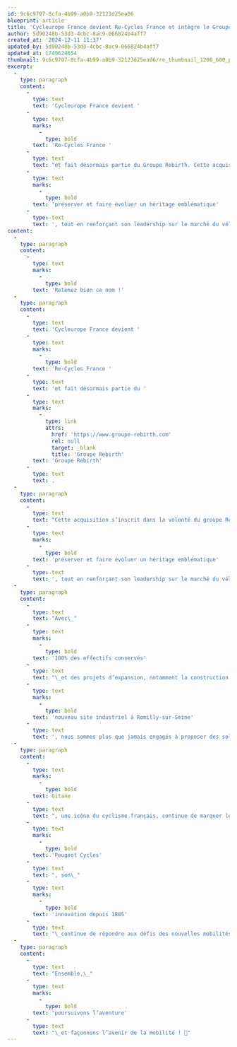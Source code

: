 ```yaml
---
id: 9c6c9707-8cfa-4b99-a0b9-32123d25ea06
blueprint: article
title: 'Cycleurope France devient Re-Cycles France et intègre le Groupe Rebirth'
author: 5d90248b-53d3-4cbc-8ac9-066824b4aff7
created_at: '2024-12-11 11:37'
updated_by: 5d90248b-53d3-4cbc-8ac9-066824b4aff7
updated_at: 1749624654
thumbnail: 9c6c9707-8cfa-4b99-a0b9-32123d25ea06/re_thumbnail_1200_600_panneau.jpg
excerpt:
  -
    type: paragraph
    content:
      -
        type: text
        text: 'Cycleurope France devient '
      -
        type: text
        marks:
          -
            type: bold
        text: 'Re-Cycles France '
      -
        type: text
        text: "et fait désormais partie du Groupe Rebirth. Cette acquisition s’inscrit dans la volonté du groupe Rebirth de\_"
      -
        type: text
        marks:
          -
            type: bold
        text: 'préserver et faire évoluer un héritage emblématique'
      -
        type: text
        text: ', tout en renforçant son leadership sur le marché du vélo à assistance électrique (VAE). '
content:
  -
    type: paragraph
    content:
      -
        type: text
        marks:
          -
            type: bold
        text: 'Retenez bien ce nom !'
  -
    type: paragraph
    content:
      -
        type: text
        text: 'Cycleurope France devient '
      -
        type: text
        marks:
          -
            type: bold
        text: 'Re-Cycles France '
      -
        type: text
        text: 'et fait désormais partie du '
      -
        type: text
        marks:
          -
            type: link
            attrs:
              href: 'https://www.groupe-rebirth.com'
              rel: null
              target: _blank
              title: 'Groupe Rebirth'
        text: 'Groupe Rebirth'
      -
        type: text
        text: .
  -
    type: paragraph
    content:
      -
        type: text
        text: "Cette acquisition s’inscrit dans la volonté du groupe Rebirth de\_"
      -
        type: text
        marks:
          -
            type: bold
        text: 'préserver et faire évoluer un héritage emblématique'
      -
        type: text
        text: ', tout en renforçant son leadership sur le marché du vélo à assistance électrique (VAE). '
  -
    type: paragraph
    content:
      -
        type: text
        text: "Avec\_"
      -
        type: text
        marks:
          -
            type: bold
        text: '100% des effectifs conservés'
      -
        type: text
        text: "\_et des projets d’expansion, notamment la construction d’un\_"
      -
        type: text
        marks:
          -
            type: bold
        text: 'nouveau site industriel à Romilly-sur-Seine'
      -
        type: text
        text: ', nous sommes plus que jamais engagés à proposer des solutions de mobilité durables et innovantes. 🌍💡'
  -
    type: paragraph
    content:
      -
        type: text
        marks:
          -
            type: bold
        text: Gitane
      -
        type: text
        text: ", une icône du cyclisme français, continue de marquer les esprits avec ses vélos performants, utilisés par les plus grands noms du sport et par les facteurs du groupe La Poste. Quant à\_"
      -
        type: text
        marks:
          -
            type: bold
        text: 'Peugeot Cycles'
      -
        type: text
        text: ", son\_"
      -
        type: text
        marks:
          -
            type: bold
        text: 'innovation depuis 1885'
      -
        type: text
        text: "\_continue de répondre aux défis des nouvelles mobilités avec une gamme complète de vélos classiques et électriques."
  -
    type: paragraph
    content:
      -
        type: text
        text: "Ensemble,\_"
      -
        type: text
        marks:
          -
            type: bold
        text: 'poursuivons l’aventure'
      -
        type: text
        text: "\_et façonnons l’avenir de la mobilité ! 🚀"
---
```

